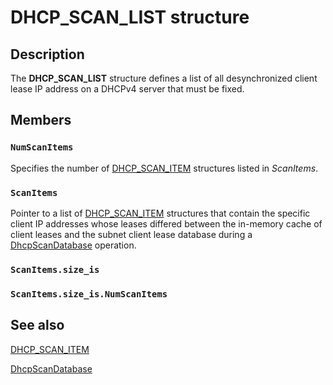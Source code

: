 # DHCP_SCAN_LIST structure

## Description

The **DHCP_SCAN_LIST** structure defines a list of all desynchronized client lease IP address on a DHCPv4 server that must be fixed.

## Members

### `NumScanItems`

Specifies the number of [DHCP_SCAN_ITEM](https://learn.microsoft.com/windows/desktop/api/dhcpsapi/ns-dhcpsapi-dhcp_scan_item) structures listed in *ScanItems*.

### `ScanItems`

Pointer to a list of [DHCP_SCAN_ITEM](https://learn.microsoft.com/windows/desktop/api/dhcpsapi/ns-dhcpsapi-dhcp_scan_item) structures that contain the specific client IP addresses whose leases differed between the in-memory cache of client leases and the subnet client lease database during a [DhcpScanDatabase](https://learn.microsoft.com/previous-versions/windows/desktop/api/dhcpsapi/nf-dhcpsapi-dhcpscandatabase) operation.

### `ScanItems.size_is`

### `ScanItems.size_is.NumScanItems`

## See also

[DHCP_SCAN_ITEM](https://learn.microsoft.com/windows/desktop/api/dhcpsapi/ns-dhcpsapi-dhcp_scan_item)

[DhcpScanDatabase](https://learn.microsoft.com/previous-versions/windows/desktop/api/dhcpsapi/nf-dhcpsapi-dhcpscandatabase)